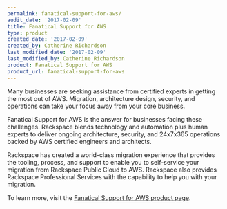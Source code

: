 ```yaml
---
permalink: fanatical-support-for-aws/
audit_date: '2017-02-09'
title: Fanatical Support for AWS
type: product
created_date: '2017-02-09'
created_by: Catherine Richardson
last_modified_date: '2017-02-09'
last_modified_by: Catherine Richardson
product: Fanatical Support for AWS
product_url: fanatical-support-for-aws
---
```


Many businesses are seeking assistance from certified experts in getting the most out of AWS. Migration, architecture design, security, and operations can take your focus away from your core business.

Fanatical Support for AWS is the answer for businesses facing these challenges. Rackspace blends technology and automation plus human experts to deliver ongoing architecture, security, and 24x7x365 operations backed by AWS certified engineers and architects.

Rackspace has created a world-class migration experience that provides the tooling, process, and support to enable you to self-service your migration
from Rackspace Public Cloud to AWS. Rackspace also provides Rackspace Professional Services with the capability to help you with your migration.

To learn more, visit the [Fanatical Support for AWS product page](https://www.rackspace.com/managed-aws).
